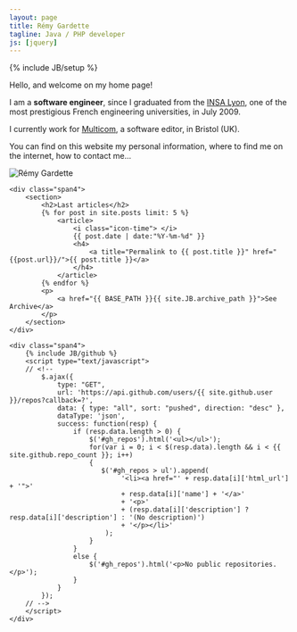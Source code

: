 ```yaml
---
layout: page
title: Rémy Gardette
tagline: Java / PHP developer
js: [jquery]
---
```

{% include JB/setup %}

<div class="row-fluid">

<div class="span9" markdown="1">

Hello, and welcome on my home page!

I am a **software engineer**, since I graduated from the [INSA Lyon](http://www.insa-lyon.fr/en), one of the most prestigious French engineering universities, in July 2009.

I currently work for [Multicom](http://www.multicom.co.uk/), a software editor, in Bristol (UK).

You can find on this website my personal information, where to find me on the internet, how to contact me...

</div>

<div class="span3">
	<img src="{{ '/img/picture.jpeg' }}" class="img-rounded" alt="Rémy Gardette" title="Rémy Gardette">
</div>

</div>

<div class="row-fluid">

    <div class="span4">
        <section>
            <h2>Last articles</h2>        
            {% for post in site.posts limit: 5 %}
                <article>
                    <i class="icon-time"> </i>
                    {{ post.date | date:"%Y-%m-%d" }}
                    <h4>
                        <a title="Permalink to {{ post.title }}" href="{{post.url}}/">{{ post.title }}</a>
                    </h4>
                </article>
            {% endfor %}
            <p>
                <a href="{{ BASE_PATH }}{{ site.JB.archive_path }}">See Archive</a>
            </p>
        </section>
    </div>

    <div class="span4">
        {% include JB/github %}
        <script type="text/javascript">
        // <!--
            $.ajax({
                type: "GET",
                url: 'https://api.github.com/users/{{ site.github.user }}/repos?callback=?',
                data: { type: "all", sort: "pushed", direction: "desc" },
                dataType: 'json',
                success: function(resp) {
                    if (resp.data.length > 0) {
                        $('#gh_repos').html('<ul></ul>');
                        for(var i = 0; i < $(resp.data).length && i < {{ site.github.repo_count }}; i++) 
                        {
                           $('#gh_repos > ul').append(
                                '<li><a href="' + resp.data[i]['html_url'] + '">'
                                + resp.data[i]['name'] + '</a>'
                                + '<p>' 
                                + (resp.data[i]['description'] ? resp.data[i]['description'] : '(No description)') 
                                + '</p></li>'
                            );
                        }
                    }
                    else {
                        $('#gh_repos').html('<p>No public repositories.</p>');
                    }
                }
            });
        // -->
        </script>
    </div>

</div>